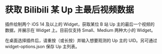 # 获取 Bilibili 某 Up 主最后视频数据

插件绘制两个 iOS 14 及以上的 Widget，获取某位 B 站 Up 主的最后一个视频的数据，并展示在 Widget 上。目前仅支持 Small、Medium 两种大小的 Widget。

在桌面选择插件后，请重按（或长按）并输入想要观测的 Up 主的 UID。另可通过 widget-options.json 保存 Up 主列表。

